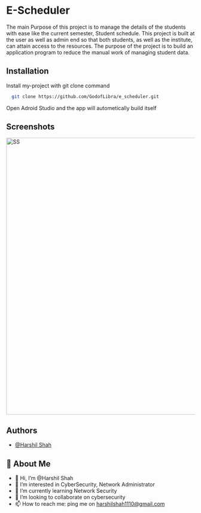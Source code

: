 
# E-Scheduler

The main Purpose of this project is to manage the details of the students with ease like the current semester,
Student schedule. This project is built at the user as well as admin end so that both students, as well as the
institute, can attain access to the resources. The purpose of the project is to build an application program to
reduce the manual work of managing student data.


## Installation

Install my-project with git clone command

```bash
  git clone https://github.com/GodofLibra/e_scheduler.git
```
Open Adroid Studio and the app will autometically build itself
    
## Screenshots

<img width="741" alt="SS" src="https://user-images.githubusercontent.com/67241289/206667565-9cbf3185-f374-481d-9666-7b176e23d3f6.png">



## Authors

- [@Harshil Shah](https://github.com/GodofLibra)


## 🚀 About Me
- 👋 Hi, I’m @Harshil Shah
- 👀 I’m interested in CyberSecurity, Network Administrator
- 🌱 I’m currently learning Network Security
- 💞️ I’m looking to collaborate on cybersecurity
- 📫 How to reach me: ping me on harshilshah1110@gmail.com
